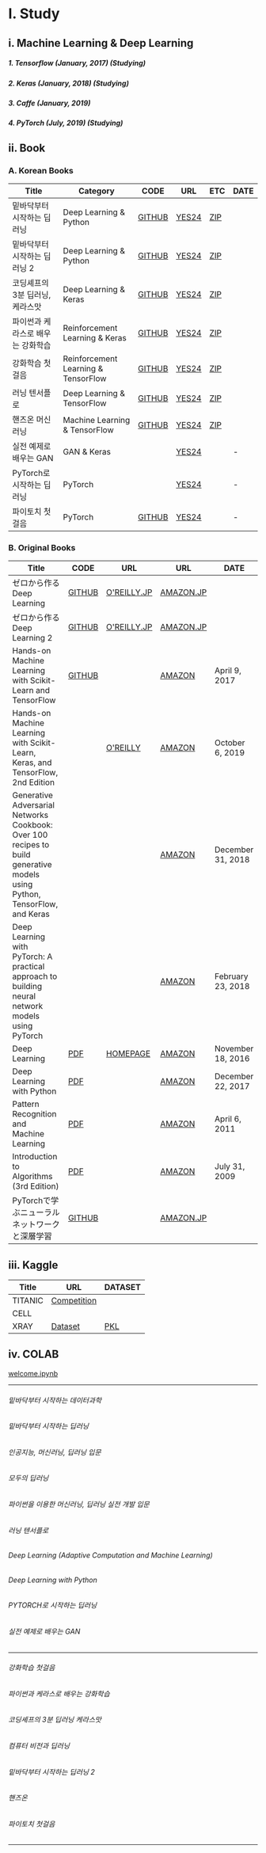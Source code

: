# I. Study
## i. Machine Learning & Deep Learning
##### 1. Tensorflow (January, 2017) (Studying)
##### 2. Keras (January, 2018) (Studying)
##### 3. Caffe (January, 2019)
##### 4. PyTorch (July, 2019) (Studying)

## ii. Book
### A. Korean Books
|Title|Category|CODE|URL|ETC|DATE|
|-----|--------|----|---|---|----|
|밑바닥부터 시작하는 딥러닝|Deep Learning & Python|[GITHUB](https://github.com/WegraLee/deep-learning-from-scratch)|[YES24](http://www.yes24.com/Product/Goods/34970929)|[ZIP](https://drive.google.com/file/d/1DkMiugXAae70jvCYnVezaAhjGc5g2Yqb/view?usp=sharing)|
|밑바닥부터 시작하는 딥러닝 2|Deep Learning & Python|[GITHUB](https://github.com/WegraLee/deep-learning-from-scratch-2)|[YES24](http://www.yes24.com/Product/Goods/72173703)|[ZIP](https://drive.google.com/file/d/1VwDXDrdclIkm5W4hfBUB9zU8KHOhCVU5/view?usp=sharing)|
|코딩셰프의 3분 딥러닝, 케라스맛|Deep Learning & Keras|[GITHUB](https://github.com/jskDr/keraspp)|[YES24](http://www.yes24.com/Product/Goods/57617933)|[ZIP](https://drive.google.com/file/d/1S1BkQWs7kyai_pWJEItMmNfbwmJnfwzc/view?usp=sharing)|
|파이썬과 케라스로 배우는 강화학습|Reinforcement Learning & Keras|[GITHUB](https://github.com/rlcode/reinforcement-learning-kr)|[YES24](http://www.yes24.com/Product/Goods/44136413)|[ZIP](https://drive.google.com/file/d/1L8_w-eDqG8LAmtxaxLdOXuTHkAIlLSOl/view?usp=sharing)|
|강화학습 첫걸음|Reinforcement Learning & TensorFlow|[GITHUB](https://github.com/awjuliani/DeepRL-Agents)|[YES24](http://www.yes24.com/Product/Goods/57617908)|[ZIP](https://drive.google.com/file/d/1N8cRl6st0hlpdyxOxq_nnIXzBdzmYvgv/view?usp=sharing)|
|러닝 텐서플로|Deep Learning & TensorFlow|[GITHUB]()|[YES24](http://www.yes24.com/Product/Goods/60506589)|[ZIP]()|
|핸즈온 머신러닝|Machine Learning & TensorFlow|[GITHUB](https://github.com/ageron/handson-ml)|[YES24](http://www.yes24.com/Product/Goods/59878826)|[ZIP](https://drive.google.com/file/d/1-3WQFi3vBa71cyEFSMPwPmHhiXcb1Ul9/view?usp=sharing)|
|실전 예제로 배우는 GAN|GAN & Keras||[YES24](http://www.yes24.com/Product/Goods/76640111)||-|
|PyTorch로 시작하는 딥러닝|PyTorch||[YES24](http://www.yes24.com/Product/Goods/69335909)||-|
|파이토치 첫걸음|PyTorch|[GITHUB](https://github.com/Jpub/PyTorch_firststep)|[YES24](http://www.yes24.com/Product/Goods/72307730)||-|

### B. Original Books
|Title|CODE|URL|URL|DATE|
|-----|----|---|---|----|
|ゼロから作る Deep Learning|[GITHUB](https://github.com/oreilly-japan/deep-learning-from-scratch)|[O'REILLY.JP](https://www.oreilly.co.jp/books/9784873117584/)|[AMAZON.JP](https://www.amazon.co.jp/%E3%82%BC%E3%83%AD%E3%81%8B%E3%82%89%E4%BD%9C%E3%82%8BDeep-Learning-%E2%80%95Python%E3%81%A7%E5%AD%A6%E3%81%B6%E3%83%87%E3%82%A3%E3%83%BC%E3%83%97%E3%83%A9%E3%83%BC%E3%83%8B%E3%83%B3%E3%82%B0%E3%81%AE%E7%90%86%E8%AB%96%E3%81%A8%E5%AE%9F%E8%A3%85-%E6%96%8E%E8%97%A4-%E5%BA%B7%E6%AF%85/dp/4873117585)|
|ゼロから作る Deep Learning 2|[GITHUB](https://github.com/oreilly-japan/deep-learning-from-scratch-2)|[O'REILLY.JP](https://www.oreilly.co.jp/books/9784873118369/)|[AMAZON.JP](https://www.amazon.co.jp/%E3%82%BC%E3%83%AD%E3%81%8B%E3%82%89%E4%BD%9C%E3%82%8BDeep-Learning-%E2%80%95%E8%87%AA%E7%84%B6%E8%A8%80%E8%AA%9E%E5%87%A6%E7%90%86%E7%B7%A8-%E6%96%8E%E8%97%A4-%E5%BA%B7%E6%AF%85/dp/4873118360)|
|Hands-on Machine Learning with Scikit-Learn and TensorFlow|[GITHUB](https://github.com/ageron/handson-ml)||[AMAZON](https://www.amazon.com/Hands-Machine-Learning-Scikit-Learn-TensorFlow/dp/1491962291/ref=sr_1_1?keywords=Hands-on+Machine+Learning+with+Scikit-Learn%2C+Keras%2C+and+TensorFlow%2C+2nd+Edition&qid=1564905538&s=books&sr=1-1)|April 9, 2017|
|Hands-on Machine Learning with Scikit-Learn, Keras, and TensorFlow, 2nd Edition||[O'REILLY](https://www.oreilly.com/library/view/hands-on-machine-learning/9781492032632/)|[AMAZON](https://www.amazon.com/Hands-Machine-Learning-Scikit-Learn-TensorFlow/dp/1492032646/ref=sr_1_fkmr0_1?keywords=Hands-on+Machine+Learning+with+Scikit-Learn%2C+Keras%2C+and+TensorFlow%2C+2nd+Edition&qid=1564905477&s=books&sr=1-1-fkmr0)|October 6, 2019|
|Generative Adversarial Networks Cookbook: Over 100 recipes to build generative models using Python, TensorFlow, and Keras|||[AMAZON](https://www.amazon.com/gp/product/1789139902/ref=ox_sc_act_title_1?smid=ATVPDKIKX0DER&psc=1)|December 31, 2018|
|Deep Learning with PyTorch: A practical approach to building neural network models using PyTorch|||[AMAZON](https://www.amazon.com/gp/product/1788624335/ref=ox_sc_act_title_2?smid=ATVPDKIKX0DER&psc=1)|February 23, 2018|
|Deep Learning|[PDF](https://drive.google.com/open?id=1TiGx2WRewwhWd7rcTAoAv4vlFCOMc26I)|[HOMEPAGE](https://www.deeplearningbook.org/)|[AMAZON](https://www.amazon.com/gp/product/0262035618/ref=ppx_yo_dt_b_asin_title_o00_s00?ie=UTF8&psc=1)|November 18, 2016|
|Deep Learning with Python|[PDF](https://drive.google.com/open?id=14JtNZVekXl3Z10olKujeIzaKIDYa-FIk)||[AMAZON](https://www.amazon.com/gp/product/1617294438/ref=ppx_yo_dt_b_asin_title_o00_s00?ie=UTF8&psc=1)|December 22, 2017|
|Pattern Recognition and Machine Learning|[PDF](https://drive.google.com/open?id=12InXmsLMa8k0pO6UTDYHuS-MXROHqKDg)||[AMAZON](https://www.amazon.com/gp/product/0387310738/ref=ox_sc_act_title_3?smid=ATVPDKIKX0DER&psc=1)|April 6, 2011|
|Introduction to Algorithms (3rd Edition)|[PDF](https://drive.google.com/open?id=12tOapOOSc2dB8_E8lNCrr8ebwJqYV1wm)||[AMAZON](https://www.amazon.com/gp/product/0262033844/ref=ox_sc_act_title_4?smid=ATVPDKIKX0DER&psc=1)|July 31, 2009|
|PyTorchで学ぶニューラルネットワークと深層学習|[GITHUB](https://github.com/lucidfrontier45/PyTorch-Book)||[AMAZON.JP](https://www.amazon.co.jp/gp/product/B078WK5CPK)||

## iii. Kaggle
|Title|URL|DATASET|
|-----|---|-------|
|TITANIC|[Competition](https://www.kaggle.com/paultimothymooney/chest-xray-pneumonia)||
|CELL|||
|XRAY|[Dataset](https://www.kaggle.com/paultimothymooney/chest-xray-pneumonia)|[PKL](https://drive.google.com/drive/folders/102q8Y446NfhLaY_P_vAZFKNOHr8hMZ5w?usp=sharing)|

## iv. COLAB
[welcome.ipynb](https://colab.research.google.com/notebooks/welcome.ipynb)

----------
###### 밑바닥부터 시작하는 데이터과학
###### 밑바닥부터 시작하는 딥러닝
###### 인공지능, 머신러닝, 딥러닝 입문
###### 모두의 딥러닝
###### 파이썬을 이용한 머신러닝, 딥러닝 실전 개발 입문
###### 러닝 텐서플로
###### Deep Learning (Adaptive Computation and Machine Learning)
###### Deep Learning with Python
###### PYTORCH로 시작하는 딥러닝
###### 실전 예제로 배우는 GAN
----------
###### 강화학습 첫걸음
###### 파이썬과 케라스로 배우는 강화학습
###### 코딩셰프의 3분 딥러닝 케라스맛
###### 컴퓨터 비전과 딥러닝
###### 밑바닥부터 시작하는 딥러닝 2
###### 핸즈온 
###### 파이토치 첫걸음
----------
